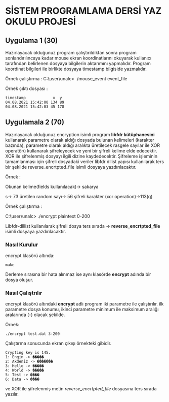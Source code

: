 # SİSTEM PROGRAMLAMA DERSİ YAZ OKULU PROJESİ

## Uygulama 1 (30)

Hazırlayacak olduğunuz program çalıştırıldıktan sonra program sonlandırılıncaya kadar mouse ekran koordinatlarını okuyarak kullanıcı tarafından belirlenen dosyaya bilgilerin aktarımını yapmalıdır. Program koordinat bilgileri ile birlikte dosyaya timestamp bilgiside yazmalıdır.

Örnek çalıştırma : C:\user\unalc> ./mouse_event event_file

Örnek çıktı dosyası :

```
timestamp            x  y
04.08.2021 15:42:00 134 89
04.08.2021 15:42:03 45 178
```

## Uygulamala 2 (70)

Hazırlayacak olduğunuz encryption isimli program **libfdr kütüphanesini** kullanarak parametre olarak aldığı dosyada bulunan kelimeleri (karakter bazında), parametre olarak aldığı aralıkta üretilecek rasgele sayılar ile XOR operatörü kullanarak şifreleyecek ve yeni bir şifreli kelime elde edecektir. XOR ile şifrelenmiş dosyayı ilgili dizine kaydedecektir. Şifreleme işleminin tamamlanması için şifreli dosyadaki veriler libfdr dllist yapısı kullanılarak ters bir şekilde reverse_encrtpted_file isimli dosyaya yazdırılacaktır.

Örnek :

Okunan kelime(fields kullanılacak)-> sakarya

s-> 73 üretilen random sayı-> 56 şifreli karakter (xor operation)->113(q)

Örnek çalıştırma : 

C:\user\unalc> ./encrypt plaintext 0-200

Libfdr-dlllist kullanılarak şifreli dosya ters sırada → **reverse_encrtpted_file**
isimli dosyaya yazdırılacaktır.


### Nasıl Kurulur
encrypt klasörü altında:

```
make
```
Derleme sırasına bir hata alınmaz ise aynı klasörde **encrypt** adında bir dosya oluşur.


### Nasıl Çalıştrılır
encrypt klasörü altındaki **encrypt** adlı program  iki parametre ile çalıştırılır. ilk parametre dosya konumu, ikinci parametre minimum ile maksimum aralığı aralarında (-) olacak şekilde. 

Örnek:

```
./encrypt test.dat 3-200
```

Çalıştırma sonucunda ekran çıkışı örnekteki gibidir.

```
Crypting key is 145.
1: Engin -> �����
2: Akdeniz -> �������
3: Hello -> �����
4: World -> �����
5: Test -> ����
6: Data -> ����
```

ve XOR ile şifrelenmiş metin *reverse_encrtpted_file* dosyasına ters sırada yazılır.